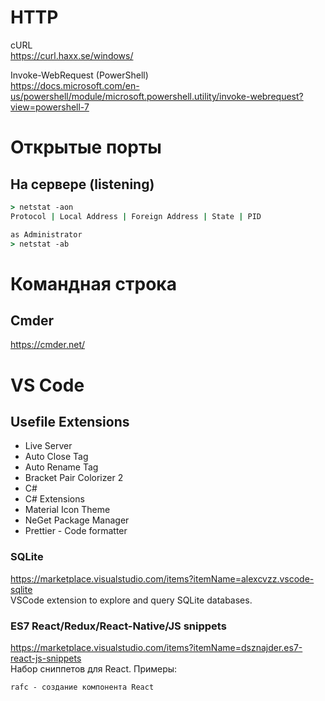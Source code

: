 # HTTP
cURL  
https://curl.haxx.se/windows/

Invoke-WebRequest (PowerShell)  
https://docs.microsoft.com/en-us/powershell/module/microsoft.powershell.utility/invoke-webrequest?view=powershell-7
# Открытые порты
## На сервере (listening)
```cmd
> netstat -aon
Protocol | Local Address | Foreign Address | State | PID

as Administrator
> netstat -ab 
```
# Командная строка
## Cmder
https://cmder.net/

# VS Code
## Usefile Extensions
* Live Server
* Auto Close Tag
* Auto Rename Tag
* Bracket Pair Colorizer 2
* C#
* C# Extensions
* Material Icon Theme
* NeGet Package Manager
* Prettier - Code formatter
### SQLite
https://marketplace.visualstudio.com/items?itemName=alexcvzz.vscode-sqlite  
VSCode extension to explore and query SQLite databases.
### ES7 React/Redux/React-Native/JS snippets
https://marketplace.visualstudio.com/items?itemName=dsznajder.es7-react-js-snippets  
Набор сниппетов для React. Примеры:
```
rafc - создание компонента React
```

